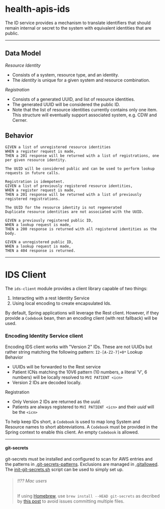 # health-apis-ids

The ID service provides a mechanism to translate identifiers that should remain internal or secret
to the system with equivalent identities that are public.

----

## Data Model

_Resource Identity_
- Consists of a system, resource type, and an identity.
- The _identity_ is unique for a given system and resource combination.

_Registration_
- Consists of a generated UUID, and list of resource identities.
- The generated UUID will be considered the public ID.
- Note that the list of resource identities currently contains only one item.
  This structure will eventually support associated system, e.g. CDW and Cerner.

## Behavior

```
GIVEN a list of unregistered resource identities
WHEN a register request is made,
THEN a 201 response will be returned with a list of registrations, one per given resource identity.

The UUID will be considered public and can be used to perform lookup requests in future calls.
```

```
Registration is idempotent.
GIVEN a list of previously registered resource identities,
WHEN a register request is made,
THEN a 201 response will be returned with a list of previously registered registrations.

The UUID for the resource identity is not regenerated
Duplicate resource identities are not associated with the UUID.
```

```
GIVEN a previously registered public ID,
WHEN a lookup request is made,
THEN a 200 response is returned with all registered identities as the body.
```

```
GIVEN a unregistered public ID,
WHEN a lookup request is made,
THEN a 404 response is returned.
```
----
# IDS Client
The `ids-client` module provides a client library capable of two things:
1. Interacting with a rest Identity Service
2. Using local encoding to create encapsulated Ids.

By default, Spring applications will leverage the Rest client. However, if they provide
a `Codebook` bean, then an encoding client (with rest fallback) will be used.

### Encoding Identity Service client
Encoding IDS client works with "Version 2" IDs. These are not UUIDs but rather string matching the
following pattern: `I2-[A-Z2-7]+0*`
Lookup Behavior
- UUIDs will be forwarded to the Rest service
- Patient ICNs matching the 10V6 pattern (10 numbers, a literal 'V', 6 numbers) will be locally
  resolved to `MVI PATIENT <icn>`
- Version 2 IDs are decoded locally.

Registration
- Only Version 2 IDs are returned as the _uuid_.
- Patients are always registered to `MVI PATIENT <icn>` and their _uuid_ will be the `<icn>`

To help keep IDs short, a `Codebook` is used to map long System and Resource names to short
abbreviations. A `Codebook` must be provided in the Spring context to enable this client. An empty
`Codebook` is allowed. 

----

#### git-secrets
git-secrets must be installed and configured to scan for AWS entries and the patterns in
[.git-secrets-patterns](.git-secrets-patterns). Exclusions are managed in
[.gitallowed](.gitallowed).
The [init-git-secrets.sh](src/scripts/init-git-secrets.sh) script can be used to simply set up.

> ###### !!?? Mac users
> If using [Homebrew](https://brew.sh/), use `brew install --HEAD git-secrets` as decribed
> by [this post](https://github.com/awslabs/git-secrets/issues/65#issuecomment-416382565) to
> avoid issues committing multiple files.
